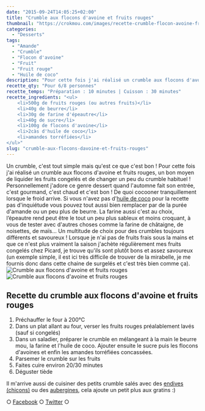 ```yaml
---
date: "2015-09-24T14:05:25+02:00"
title: "Crumble aux flocons d'avoine et fruits rouges"
thumbnail: "https://crokmou.com/images/recette-crumble-flocon-avoine-fruits-rouge-crokmou-blog-culinaire-1.jpg"
categories:
  - "Desserts"
tags:
  - "Amande"
  - "Crumble"
  - "Flocon d'avoine"
  - "Fruit"
  - "Fruit rouge"
  - "Huile de coco"
description: "Pour cette fois j'ai réalisé un crumble aux flocons d'avoine et fruits rouges, un bon moyen de liquider les fruits et de changer un peu du crumble habituel."
recette_qty: "Pour 6/8 personnes"
recette_temps: "Préparation : 10 minutes | Cuisson : 30 minutes"
recette_ingredients: "<ul>
	<li>500g de fruits rouges (ou autres fruits)</li>
	<li>40g de beurre</li>
	<li>30g de farine d'épeautre</li>
	<li>40g de sucre</li>
	<li>100g de flocons d'avoine</li>
	<li>2càs d'huile de coco</li>
	<li>amandes torréfiées</li>
</ul>"
slug: "crumble-aux-flocons-davoine-et-fruits-rouges"
---
```


Un crumble, c'est tout simple mais qu'est ce que c'est bon ! Pour cette fois j'ai réalisé un crumble aux flocons d'avoine et fruits rouges, un bon moyen de liquider les fruits congelés et de changer un peu du crumble habituel ! Personnellement j'adore ce genre dessert quand l'automne fait son entrée, c'est gourmand, c'est chaud et c'est bon ! De quoi cocooner tranquillement lorsque le froid arrive. Si vous n'avez pas d'[huile de coco](http://www.crokmou.com/2014/08/keimling-specialiste-du-raw-food-concours) pour la recette pas d'inquiétude vous pouvez tout aussi bien remplacer par de la purée d'amande ou un peu plus de beurre. La farine aussi c'est au choix, l’épeautre rend peut être le tout un peu plus sableux et moins croquant, à vous de tester avec d'autres choses comme la farine de châtaigne, de noisettes, de maïs... Un multitude de choix pour des crumbles toujours différents et savoureux ! Lorsque je n'ai pas de fruits frais sous la mains et que ce n'est plus vraiment la saison j'achète régulièrement mes fruits congelés chez Picard, je trouve qu'ils sont plutôt bons et assez savoureux (un exemple simple, il est ici très difficile de trouver de la mirabelle, je me fournis donc dans cette chaine de surgelés et c'est très bien comme ça). ![Crumble aux flocons d'avoine et fruits rouges](https://crokmou.com/images/recette-crumble-flocon-avoine-fruits-rouge-crokmou-blog-culinaire-2.jpg) ![Crumble aux flocons d'avoine et fruits rouges](https://crokmou.com/images/recette-crumble-flocon-avoine-fruits-rouge-crokmou-blog-culinaire.jpg)

## **Recette du crumble aux flocons d'avoine et fruits rouges**

1.  Préchauffer le four à 200°C
2.  Dans un plat allant au four, verser les fruits rouges préalablement lavés (sauf si congelés)
3.  Dans un saladier, préparer le crumble en mélangeant à la main le beurre mou, la farine et l'huile de coco. Ajouter ensuite le sucre puis les flocons d'avoines et enfin les amandes torréfiées concassées.
4.  Parsemer le crumble sur les fruits
5.  Faites cuire environ 20/30 minutes
6.  Déguster tiède

Il m'arrive aussi de cuisiner des petits crumble salés avec des [endives (chicons)](http://www.crokmou.com/2012/01/crumble-dendives-au-chevre-et-lardons) ou des [aubergines](http://www.crokmou.com/2011/10/crumble-aubergines-jambon-mozzarella), cela ajoute un petit plus aux gratins :)

○ [Facebook](https://www.facebook.com/crokmou.blog) ○ [Twitter](https://twitter.com/Crokmou) ○